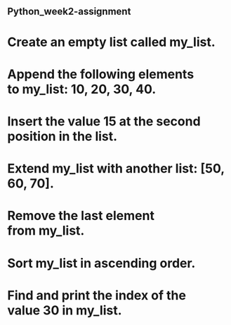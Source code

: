## Python_week2-assignment
# Create an empty list called my_list.
# Append the following elements to my_list: 10, 20, 30, 40.
# Insert the value 15 at the second position in the list.
# Extend my_list with another list: [50, 60, 70].
# Remove the last element from my_list.
# Sort my_list in ascending order.
# Find and print the index of the value 30 in my_list.
